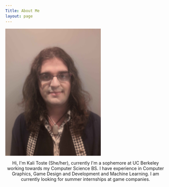 ```yaml
---
Title: About Me
layout: page
---
```

<img src="me.png" width=300 align=middle>
<p align=middle>
  Hi, I'm Kali Toste (She/her), currently I'm a sophemore at UC Berkeley working towards my Computer Science BS. I have experience in Computer Graphics, Game Design and Development and Machine Learning. I am currently looking for summer internships at game companies.
</p>

